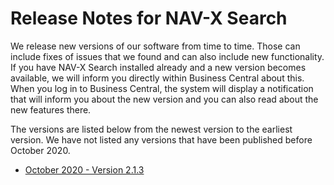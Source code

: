 # Release Notes for NAV-X Search

We release new versions of our software from time to time. Those can include fixes of issues that we found and can also include new functionality. If you have NAV-X Search installed already and a new version becomes available, we will inform you directly within Business Central about this. When you log in to Business Central, the system will display a notification that will inform you about the new version and you can also read about the new features there.

The versions are listed below from the newest version to the earliest version. We have not listed any versions that have been published before October 2020.

- [October 2020 - Version 2.1.3](release-notes/release-notes-2-1-3.md)
